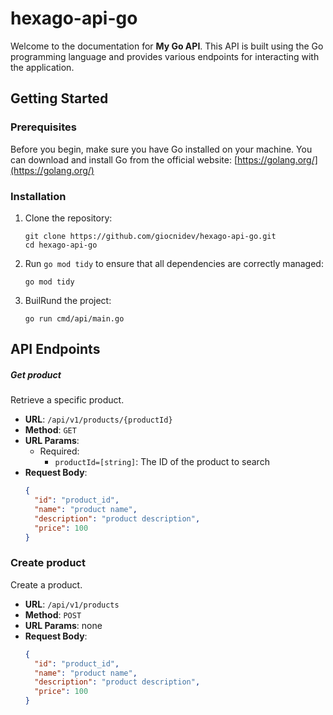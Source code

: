 # hexago-api-go
Welcome to the documentation for **My Go API**. This API is built using the Go programming language and provides various endpoints for interacting with the application.

## Getting Started

### Prerequisites

Before you begin, make sure you have Go installed on your machine. You can download and install Go from the official website: [https://golang.org/](https://golang.org/)

### Installation

1. Clone the repository:

    ```shell
    git clone https://github.com/giocnidev/hexago-api-go.git
    cd hexago-api-go

2. Run `go mod tidy` to ensure that all dependencies are correctly managed:
    ```shell
    go mod tidy

3. BuilRund the project:
    ```shell
    go run cmd/api/main.go 

## API Endpoints

##### Get product

Retrieve a specific product.

- **URL**: `/api/v1/products/{productId}`
- **Method**: `GET`
- **URL Params**:
  - Required:
    - `productId=[string]`: The ID of the product to search
- **Request Body**:
  ```json
  {
    "id": "product_id",
    "name": "product name",
    "description": "product description",
    "price": 100
  }


### Create product

Create a product.

- **URL**: `/api/v1/products`
- **Method**: `POST`
- **URL Params**: none
- **Request Body**:
  ```json
  {
    "id": "product_id",
    "name": "product name",
    "description": "product description",
    "price": 100
  }



